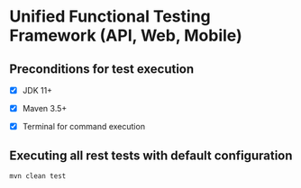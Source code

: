 # Unified Functional Testing Framework (API, Web, Mobile)

## Preconditions for test execution
- [x] JDK 11+
- [x] Maven 3.5+
- [x] Terminal for command execution


## Executing all rest tests with default configuration
```shell
mvn clean test
```
